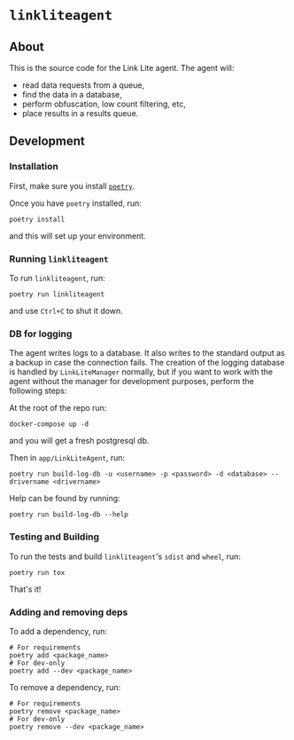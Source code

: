 # `linkliteagent`
## About
This is the source code for the Link Lite agent. The agent will:
  - read data requests from a queue,
  - find the data in a database,
  - perform obfuscation, low count filtering, etc,
  - place results in a results queue.

## Development
### Installation
First, make sure you install [`poetry`](https://python-poetry.org/docs/#installation).

Once you have `poetry` installed, run:
```shell
poetry install
```
and this will set up your environment.

### Running `linkliteagent`
To run `linkliteagent`, run:
```shell
poetry run linkliteagent
```
and use `Ctrl+C` to shut it down.

### DB for logging
The agent writes logs to a database. It also writes to the standard output as a backup in case the connection fails. The creation of the logging database is handled by `LinkLiteManager` normally, but if you want to work with the agent without the manager for development purposes, perform the following steps:

At the root of the repo run:
```shell
docker-compose up -d
```
and you will get a fresh postgresql db.

Then in `app/LinkLiteAgent`, run:
```shell
poetry run build-log-db -u <username> -p <password> -d <database> --drivername <drivername>
```
Help can be found by running:
```shell
poetry run build-log-db --help
```

### Testing and Building
To run the tests and build `linkliteagent`'s `sdist` and `wheel`, run:
```shell
poetry run tox
```
That's it!

### Adding and removing deps
To add a dependency, run:
```shell
# For requirements
poetry add <package_name>
# For dev-only
poetry add --dev <package_name>
```
To remove a dependency, run:
```shell
# For requirements
poetry remove <package_name>
# For dev-only
poetry remove --dev <package_name>
```
